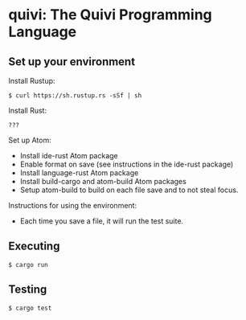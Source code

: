 # quivi: The Quivi Programming Language

## Set up your environment

Install Rustup:

    $ curl https://sh.rustup.rs -sSf | sh

Install Rust:

    ???

Set up Atom:

* Install ide-rust Atom package
* Enable format on save (see instructions in the ide-rust package)
* Install language-rust Atom package
* Install build-cargo and atom-build Atom packages
* Setup atom-build to build on each file save and to not steal focus.

Instructions for using the environment:

* Each time you save a file, it will run the test suite.

## Executing

    $ cargo run

## Testing

    $ cargo test
